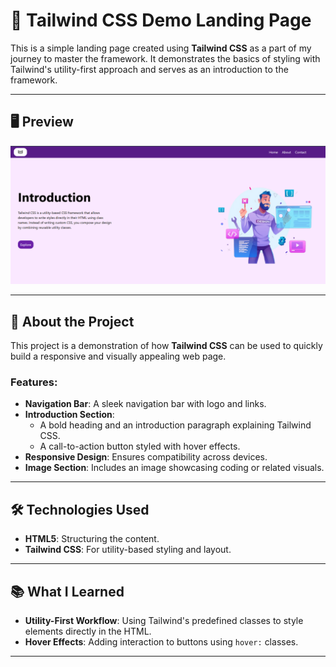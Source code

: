 # 🌟 Tailwind CSS Demo Landing Page

This is a simple landing page created using **Tailwind CSS** as a part of my journey to master the framework. It demonstrates the basics of styling with Tailwind's utility-first approach and serves as an introduction to the framework.

---

## 🖥️ Preview

![Landing Page Preview](./assets/preview.png)

---

## 🚀 About the Project

This project is a demonstration of how **Tailwind CSS** can be used to quickly build a responsive and visually appealing web page.

### Features:

- **Navigation Bar**: A sleek navigation bar with logo and links.
- **Introduction Section**:
  - A bold heading and an introduction paragraph explaining Tailwind CSS.
  - A call-to-action button styled with hover effects.
- **Responsive Design**: Ensures compatibility across devices.
- **Image Section**: Includes an image showcasing coding or related visuals.

---

## 🛠️ Technologies Used

- **HTML5**: Structuring the content.
- **Tailwind CSS**: For utility-based styling and layout.

---

## 📚 What I Learned

- **Utility-First Workflow**: Using Tailwind's predefined classes to style elements directly in the HTML.
- **Hover Effects**: Adding interaction to buttons using `hover:` classes.

---


